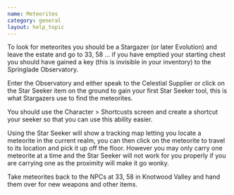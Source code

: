 ```yaml
---
name: Meteorites
category: general
layout: help_topic
---
```

To look for meteorites you should be a Stargazer (or later Evolution) and leave the estate and go to 33, 58 ... if you have emptied your starting chest you should have gained a key (this is invisible in your inventory) to the Springlade Observatory.

Enter the Observatory and either speak to the Celestial Supplier or click on the Star Seeker item on the ground to gain your first Star Seeker tool, this is what Stargazers use to find the meteorites.

You should use the Character > Shortcusts screen and create a shortcut your seeker so that you can use this ability easier.

Using the Star Seeker will show a tracking map letting you locate a meteorite in the current realm, you can then click on the meteorite to travel to its location and pick it up off the floor. However you may only carry one meteorite at a time and the Star Seeker will not work for you properly if you are carrying one as the proximity will make it go wonky.

Take meteorites back to the NPCs at 33, 58 in Knotwood Valley and hand them over for new weapons and other items.